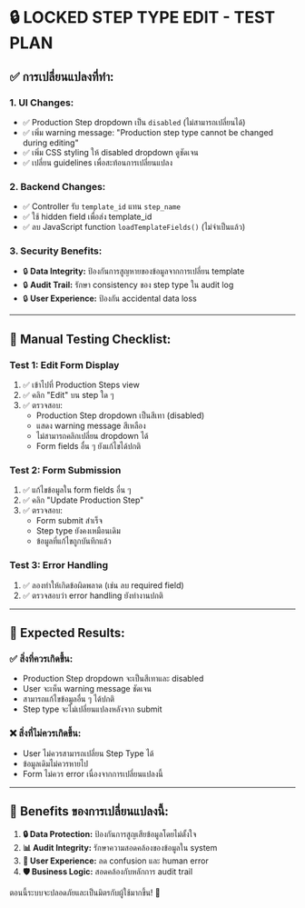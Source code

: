 # 🔒 LOCKED STEP TYPE EDIT - TEST PLAN

## ✅ **การเปลี่ยนแปลงที่ทำ:**

### 1. **UI Changes:**
- ✅ Production Step dropdown เป็น `disabled` (ไม่สามารถเปลี่ยนได้)
- ✅ เพิ่ม warning message: "Production step type cannot be changed during editing"
- ✅ เพิ่ม CSS styling ให้ disabled dropdown ดูชัดเจน
- ✅ เปลี่ยน guidelines เพื่อสะท้อนการเปลี่ยนแปลง

### 2. **Backend Changes:**
- ✅ Controller รับ `template_id` แทน `step_name`
- ✅ ใช้ hidden field เพื่อส่ง template_id
- ✅ ลบ JavaScript function `loadTemplateFields()` (ไม่จำเป็นแล้ว)

### 3. **Security Benefits:**
- 🔒 **Data Integrity:** ป้องกันการสูญหายของข้อมูลจากการเปลี่ยน template
- 🔒 **Audit Trail:** รักษา consistency ของ step type ใน audit log
- 🔒 **User Experience:** ป้องกัน accidental data loss

---

## 🧪 **Manual Testing Checklist:**

### **Test 1: Edit Form Display**
1. ✅ เข้าไปที่ Production Steps view
2. ✅ คลิก "Edit" บน step ใด ๆ
3. ✅ ตรวจสอบ:
   - Production Step dropdown เป็นสีเทา (disabled)
   - แสดง warning message สีเหลือง
   - ไม่สามารถคลิกเปลี่ยน dropdown ได้
   - Form fields อื่น ๆ ยังแก้ไขได้ปกติ

### **Test 2: Form Submission**
1. ✅ แก้ไขข้อมูลใน form fields อื่น ๆ
2. ✅ คลิก "Update Production Step"
3. ✅ ตรวจสอบ:
   - Form submit สำเร็จ
   - Step type ยังคงเหมือนเดิม
   - ข้อมูลที่แก้ไขถูกบันทึกแล้ว

### **Test 3: Error Handling**
1. ✅ ลองทำให้เกิดข้อผิดพลาด (เช่น ลบ required field)
2. ✅ ตรวจสอบว่า error handling ยังทำงานปกติ

---

## 🎯 **Expected Results:**

### ✅ **สิ่งที่ควรเกิดขึ้น:**
- Production Step dropdown จะเป็นสีเทาและ disabled
- User จะเห็น warning message ชัดเจน
- สามารถแก้ไขข้อมูลอื่น ๆ ได้ปกติ
- Step type จะไม่เปลี่ยนแปลงหลังจาก submit

### ❌ **สิ่งที่ไม่ควรเกิดขึ้น:**
- User ไม่ควรสามารถเปลี่ยน Step Type ได้
- ข้อมูลเดิมไม่ควรหายไป
- Form ไม่ควร error เนื่องจากการเปลี่ยนแปลงนี้

---

## 🚀 **Benefits ของการเปลี่ยนแปลงนี้:**

1. **🔒 Data Protection:** ป้องกันการสูญเสียข้อมูลโดยไม่ตั้งใจ
2. **📊 Audit Integrity:** รักษาความสอดคล้องของข้อมูลใน system
3. **👤 User Experience:** ลด confusion และ human error
4. **🛡️ Business Logic:** สอดคล้องกับหลักการ audit trail

ตอนนี้ระบบจะปลอดภัยและเป็นมิตรกับผู้ใช้มากขึ้น! 🎉
